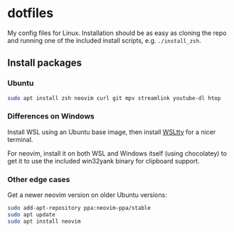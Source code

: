 # dotfiles

My config files for Linux. Installation should be as easy as cloning the repo and running one of the included install scripts, e.g. `./install_zsh`.

## Install packages

### Ubuntu

```bash
sudo apt install zsh neovim curl git mpv streamlink youtube-dl htop
```

### Differences on Windows

Install WSL using an Ubuntu base image, then install [WSLtty](https://github.com/mintty/wsltty) for a nicer terminal.

For neovim, install it on both WSL and Windows itself (using chocolatey) to get it to use the included win32yank binary for clipboard support.

### Other edge cases

Get a newer neovim version on older Ubuntu versions:

```bash
sudo add-apt-repository ppa:neovim-ppa/stable
sudo apt update
sudo apt install neovim
```
